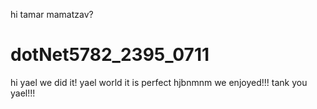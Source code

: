 hi tamar mamatzav?
# dotNet5782_2395_0711
hi yael we did it!
yael world
it is perfect
hjbnmnm
we enjoyed!!!
tank you yael!!!